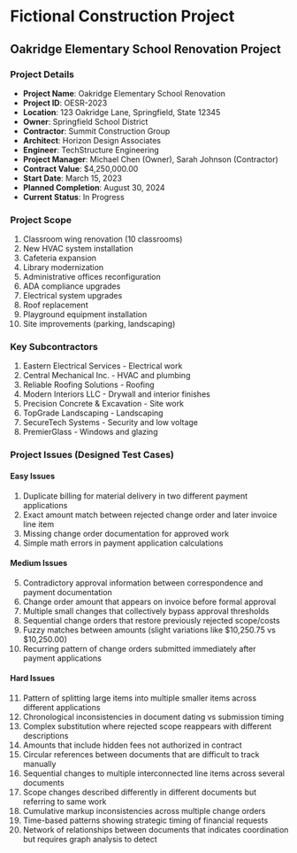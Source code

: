 # Fictional Construction Project

## Oakridge Elementary School Renovation Project

### Project Details
- **Project Name**: Oakridge Elementary School Renovation
- **Project ID**: OESR-2023
- **Location**: 123 Oakridge Lane, Springfield, State 12345
- **Owner**: Springfield School District
- **Contractor**: Summit Construction Group
- **Architect**: Horizon Design Associates
- **Engineer**: TechStructure Engineering
- **Project Manager**: Michael Chen (Owner), Sarah Johnson (Contractor)
- **Contract Value**: $4,250,000.00
- **Start Date**: March 15, 2023
- **Planned Completion**: August 30, 2024
- **Current Status**: In Progress

### Project Scope
1. Classroom wing renovation (10 classrooms)
2. New HVAC system installation
3. Cafeteria expansion
4. Library modernization
5. Administrative offices reconfiguration
6. ADA compliance upgrades
7. Electrical system upgrades
8. Roof replacement
9. Playground equipment installation
10. Site improvements (parking, landscaping)

### Key Subcontractors
1. Eastern Electrical Services - Electrical work
2. Central Mechanical Inc. - HVAC and plumbing
3. Reliable Roofing Solutions - Roofing
4. Modern Interiors LLC - Drywall and interior finishes
5. Precision Concrete & Excavation - Site work
6. TopGrade Landscaping - Landscaping
7. SecureTech Systems - Security and low voltage
8. PremierGlass - Windows and glazing

### Project Issues (Designed Test Cases)

#### Easy Issues
1. Duplicate billing for material delivery in two different payment applications
2. Exact amount match between rejected change order and later invoice line item
3. Missing change order documentation for approved work
4. Simple math errors in payment application calculations

#### Medium Issues
5. Contradictory approval information between correspondence and payment documentation
6. Change order amount that appears on invoice before formal approval
7. Multiple small changes that collectively bypass approval thresholds
8. Sequential change orders that restore previously rejected scope/costs
9. Fuzzy matches between amounts (slight variations like $10,250.75 vs $10,250.00)
10. Recurring pattern of change orders submitted immediately after payment applications

#### Hard Issues
11. Pattern of splitting large items into multiple smaller items across different applications
12. Chronological inconsistencies in document dating vs submission timing
13. Complex substitution where rejected scope reappears with different descriptions
14. Amounts that include hidden fees not authorized in contract
15. Circular references between documents that are difficult to track manually
16. Sequential changes to multiple interconnected line items across several documents
17. Scope changes described differently in different documents but referring to same work
18. Cumulative markup inconsistencies across multiple change orders
19. Time-based patterns showing strategic timing of financial requests
20. Network of relationships between documents that indicates coordination but requires graph analysis to detect